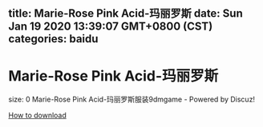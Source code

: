 
title: Marie-Rose Pink Acid-玛丽罗斯
date: Sun Jan 19 2020 13:39:07 GMT+0800 (CST)    
categories: baidu
---

# Marie-Rose Pink Acid-玛丽罗斯
size: 0
 Marie-Rose Pink Acid-玛丽罗斯服装9dmgame - Powered by Discuz!
 

[How to download](https://bpcam.bemobtrk.com/go/2ceec3aa-1ca2-46d6-b9ff-aaa5c184517c?jno=3684)